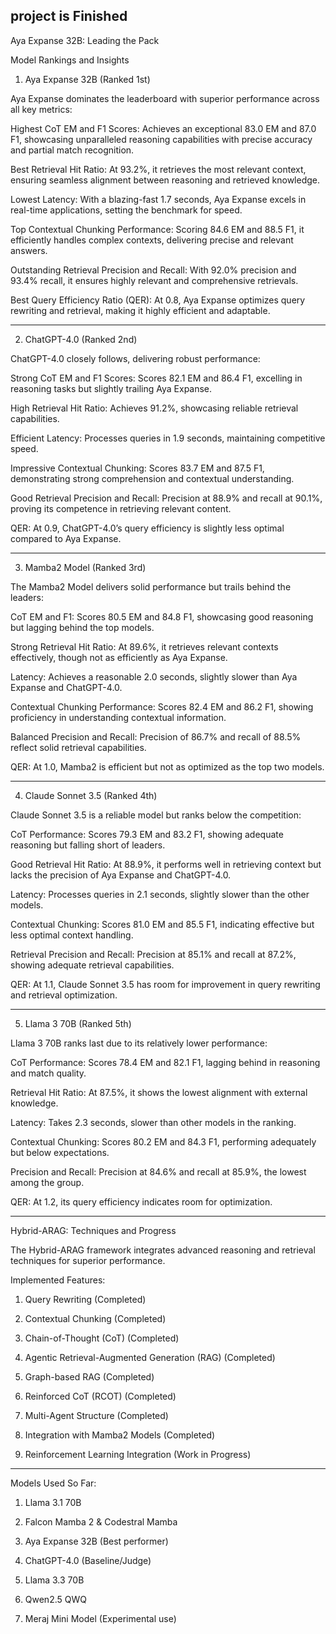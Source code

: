                                   
project is Finished 
---

Aya Expanse 32B: Leading the Pack

Model Rankings and Insights

1. Aya Expanse 32B (Ranked 1st)

Aya Expanse dominates the leaderboard with superior performance across all key metrics:

Highest CoT EM and F1 Scores: Achieves an exceptional 83.0 EM and 87.0 F1, showcasing unparalleled reasoning capabilities with precise accuracy and partial match recognition.

Best Retrieval Hit Ratio: At 93.2%, it retrieves the most relevant context, ensuring seamless alignment between reasoning and retrieved knowledge.

Lowest Latency: With a blazing-fast 1.7 seconds, Aya Expanse excels in real-time applications, setting the benchmark for speed.

Top Contextual Chunking Performance: Scoring 84.6 EM and 88.5 F1, it efficiently handles complex contexts, delivering precise and relevant answers.

Outstanding Retrieval Precision and Recall: With 92.0% precision and 93.4% recall, it ensures highly relevant and comprehensive retrievals.

Best Query Efficiency Ratio (QER): At 0.8, Aya Expanse optimizes query rewriting and retrieval, making it highly efficient and adaptable.



---

2. ChatGPT-4.0 (Ranked 2nd)

ChatGPT-4.0 closely follows, delivering robust performance:

Strong CoT EM and F1 Scores: Scores 82.1 EM and 86.4 F1, excelling in reasoning tasks but slightly trailing Aya Expanse.

High Retrieval Hit Ratio: Achieves 91.2%, showcasing reliable retrieval capabilities.

Efficient Latency: Processes queries in 1.9 seconds, maintaining competitive speed.

Impressive Contextual Chunking: Scores 83.7 EM and 87.5 F1, demonstrating strong comprehension and contextual understanding.

Good Retrieval Precision and Recall: Precision at 88.9% and recall at 90.1%, proving its competence in retrieving relevant content.

QER: At 0.9, ChatGPT-4.0’s query efficiency is slightly less optimal compared to Aya Expanse.



---

3. Mamba2 Model (Ranked 3rd)

The Mamba2 Model delivers solid performance but trails behind the leaders:

CoT EM and F1: Scores 80.5 EM and 84.8 F1, showcasing good reasoning but lagging behind the top models.

Strong Retrieval Hit Ratio: At 89.6%, it retrieves relevant contexts effectively, though not as efficiently as Aya Expanse.

Latency: Achieves a reasonable 2.0 seconds, slightly slower than Aya Expanse and ChatGPT-4.0.

Contextual Chunking Performance: Scores 82.4 EM and 86.2 F1, showing proficiency in understanding contextual information.

Balanced Precision and Recall: Precision of 86.7% and recall of 88.5% reflect solid retrieval capabilities.

QER: At 1.0, Mamba2 is efficient but not as optimized as the top two models.



---

4. Claude Sonnet 3.5 (Ranked 4th)

Claude Sonnet 3.5 is a reliable model but ranks below the competition:

CoT Performance: Scores 79.3 EM and 83.2 F1, showing adequate reasoning but falling short of leaders.

Good Retrieval Hit Ratio: At 88.9%, it performs well in retrieving context but lacks the precision of Aya Expanse and ChatGPT-4.0.

Latency: Processes queries in 2.1 seconds, slightly slower than the other models.

Contextual Chunking: Scores 81.0 EM and 85.5 F1, indicating effective but less optimal context handling.

Retrieval Precision and Recall: Precision at 85.1% and recall at 87.2%, showing adequate retrieval capabilities.

QER: At 1.1, Claude Sonnet 3.5 has room for improvement in query rewriting and retrieval optimization.



---

5. Llama 3 70B (Ranked 5th)

Llama 3 70B ranks last due to its relatively lower performance:

CoT Performance: Scores 78.4 EM and 82.1 F1, lagging behind in reasoning and match quality.

Retrieval Hit Ratio: At 87.5%, it shows the lowest alignment with external knowledge.

Latency: Takes 2.3 seconds, slower than other models in the ranking.

Contextual Chunking: Scores 80.2 EM and 84.3 F1, performing adequately but below expectations.

Precision and Recall: Precision at 84.6% and recall at 85.9%, the lowest among the group.

QER: At 1.2, its query efficiency indicates room for optimization.



---

Hybrid-ARAG: Techniques and Progress

The Hybrid-ARAG framework integrates advanced reasoning and retrieval techniques for superior performance.

Implemented Features:

1. Query Rewriting (Completed)


2. Contextual Chunking (Completed)


3. Chain-of-Thought (CoT) (Completed)


4. Agentic Retrieval-Augmented Generation (RAG) (Completed)


5. Graph-based RAG (Completed)


6. Reinforced CoT (RCOT) (Completed)


7. Multi-Agent Structure (Completed)


8. Integration with Mamba2 Models (Completed)


9. Reinforcement Learning Integration (Work in Progress)




---

Models Used So Far:

1. Llama 3.1 70B


2. Falcon Mamba 2 & Codestral Mamba


3. Aya Expanse 32B (Best performer)


4. ChatGPT-4.0 (Baseline/Judge)


5. Llama 3.3 70B


6. Qwen2.5 QWQ


7. Meraj Mini Model (Experimental use)
